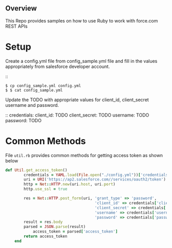 Overview
--------
This Repo provides samples on how to use Ruby to work with force.com REST APIs

Setup
======
Create a config.yml file from config_sample.yml file and fill in the values appropriately from salesforce developer account.

::

	$ cp config_sample.yml config.yml
	$ $ cat config_sample.yml 

Update the TODO with appropriate values for client_id, client_secret username and password.

::
	credentials:
	    client_id: TODO
            client_secret: TODO
            username: TODO
            password: TODO


Common Methods
==============
File `util.rb` provides common methods for getting access token as shown below

```ruby
def Util.get_access_token()
		credentials = YAML.load(File.open("./config.yml"))['credentials']
		uri = URI('https://ap2.salesforce.com//services/oauth2/token')
		http = Net::HTTP.new(uri.host, uri.port)
		http.use_ssl = true

		res = Net::HTTP.post_form(uri, 'grant_type' => 'password',
			                           'client_id' => credentials['client_id'],
		                               'client_secret' => credentials['client_secret'],
		                               'username' => credentials['username'],
		                               'password' => credentials['password'])
		result = res.body
		parsed = JSON.parse(result) 
        	access_token = parsed['access_token']
		return access_token
	end
```
